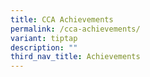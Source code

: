 ```yaml
---
title: CCA Achievements
permalink: /cca-achievements/
variant: tiptap
description: ""
third_nav_title: Achievements
---
```

